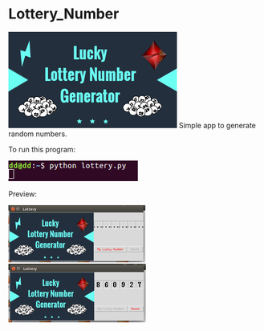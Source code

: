 # Lottery_Number
<img src="ss.gif">
Simple app to generate random numbers.

To run this program:


<img src="1.jpg">

Preview:


<img src="2.jpg">

<img src="3.jpg">
